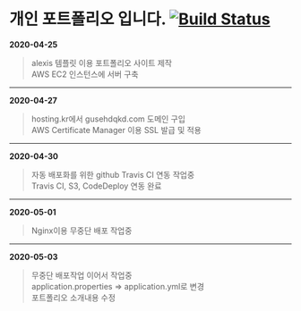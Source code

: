 # 개인 포트폴리오 입니다. [![Build Status](https://travis-ci.org/Gunggo/profile.svg?branch=master)](https://travis-ci.org/Gunggo/profile)

**2020-04-25**   
>alexis 템플릿 이용 포트폴리오 사이트 제작   
>AWS EC2 인스턴스에 서버 구축
***
**2020-04-27**
>hosting.kr에서 gusehdqkd.com 도메인 구입   
>AWS Certificate Manager 이용 SSL 발급 및 적용
***
**2020-04-30**
>자동 배포화를 위한 github Travis CI 연동 작업중   
>Travis CI, S3, CodeDeploy 연동 완료
***
**2020-05-01**
>Nginx이용 무중단 배포 작업중
***
**2020-05-03**
>무중단 배포작업 이어서 작업중   
>application.properties => application.yml로 변경   
>포트폴리오 소개내용 수정   